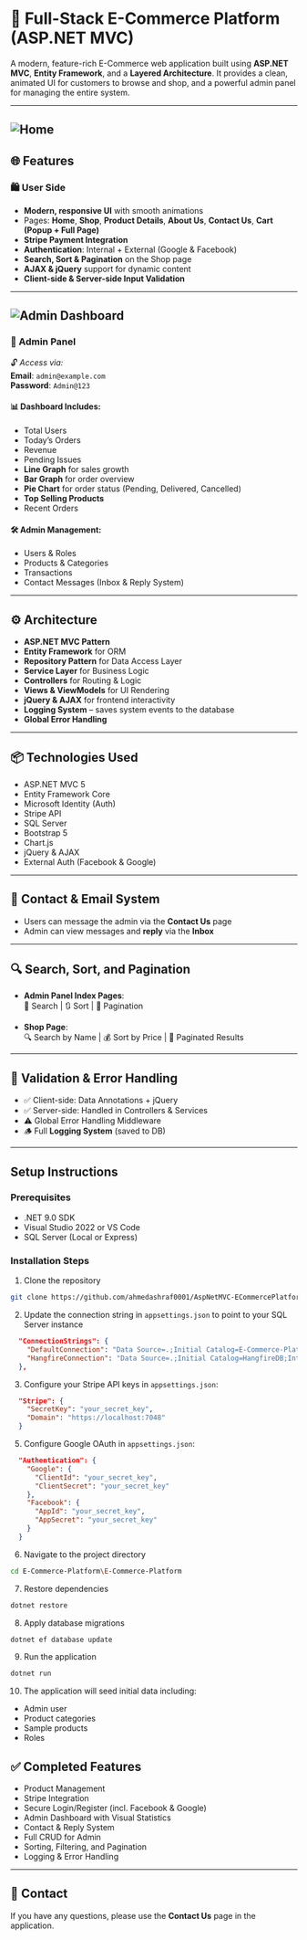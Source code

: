 # 🛒 Full-Stack E-Commerce Platform (ASP.NET MVC)

A modern, feature-rich E-Commerce web application built using **ASP.NET MVC**, **Entity Framework**, and a **Layered Architecture**. It provides a clean, animated UI for customers to browse and shop, and a powerful admin panel for managing the entire system.

---
![Home](./assets/home.png)
---

## 🌐 Features

### 🛍️ User Side
- **Modern, responsive UI** with smooth animations
- Pages: **Home**, **Shop**, **Product Details**, **About Us**, **Contact Us**, **Cart (Popup + Full Page)**
- **Stripe Payment Integration**
- **Authentication**: Internal + External (Google & Facebook)
- **Search, Sort & Pagination** on the Shop page
- **AJAX & jQuery** support for dynamic content
- **Client-side & Server-side Input Validation**
  
---
![Admin Dashboard](./assets/adminpanal.png)
---

### 🔐 Admin Panel  
🔓 *Access via:*  
**Email**: `admin@example.com`  
**Password**: `Admin@123`

#### 📊 Dashboard Includes:
- Total Users
- Today’s Orders
- Revenue
- Pending Issues
- **Line Graph** for sales growth
- **Bar Graph** for order overview
- **Pie Chart** for order status (Pending, Delivered, Cancelled)
- **Top Selling Products**
- Recent Orders

#### 🛠️ Admin Management:
- Users & Roles  
- Products & Categories  
- Transactions  
- Contact Messages (Inbox & Reply System)

---

## ⚙️ Architecture

- **ASP.NET MVC Pattern**
- **Entity Framework** for ORM
- **Repository Pattern** for Data Access Layer
- **Service Layer** for Business Logic
- **Controllers** for Routing & Logic
- **Views & ViewModels** for UI Rendering
- **jQuery & AJAX** for frontend interactivity
- **Logging System** – saves system events to the database
- **Global Error Handling**

---

## 📦 Technologies Used

- ASP.NET MVC 5  
- Entity Framework Core  
- Microsoft Identity (Auth)  
- Stripe API  
- SQL Server  
- Bootstrap 5  
- Chart.js  
- jQuery & AJAX  
- External Auth (Facebook & Google)

---

## 💬 Contact & Email System

- Users can message the admin via the **Contact Us** page  
- Admin can view messages and **reply** via the **Inbox**

---

## 🔍 Search, Sort, and Pagination

- **Admin Panel Index Pages**:  
  🔎 Search | 🔃 Sort | 📄 Pagination  

- **Shop Page**:  
  🔍 Search by Name | 💰 Sort by Price | 📄 Paginated Results  

---

## 🧪 Validation & Error Handling

- ✅ Client-side: Data Annotations + jQuery  
- ✅ Server-side: Handled in Controllers & Services  
- ⚠️ Global Error Handling Middleware  
- 🪵 Full **Logging System** (saved to DB)

---

## Setup Instructions

### Prerequisites
* .NET 9.0 SDK
* Visual Studio 2022 or VS Code
* SQL Server (Local or Express)

### Installation Steps

1. Clone the repository
```bash
git clone https://github.com/ahmedashraf0001/AspNetMVC-ECommercePlatform
```
2. Update the connection string in `appsettings.json` to point to your SQL Server instance
```json
  "ConnectionStrings": {
    "DefaultConnection": "Data Source=.;Initial Catalog=E-Commerce-PlatformDB;Integrated Security=True;Encrypt=False;Trust Server Certificate=True",
    "HangfireConnection": "Data Source=.;Initial Catalog=HangfireDB;Integrated Security=True;Encrypt=False;Trust Server Certificate=True"
  },
```
3. Configure your Stripe API keys in `appsettings.json`:
```json
  "Stripe": {
    "SecretKey": "your_secret_key",
    "Domain": "https://localhost:7048"
  }
```

5. Configure Google OAuth in `appsettings.json`:
```json
  "Authentication": {
    "Google": {
      "ClientId": "your_secret_key",
      "ClientSecret": "your_secret_key"
    },
    "Facebook": {
      "AppId": "your_secret_key",
      "AppSecret": "your_secret_key"
    }
  }
```
6. Navigate to the project directory
```bash
cd E-Commerce-Platform\E-Commerce-Platform
```
7. Restore dependencies
```bash
dotnet restore
```
8. Apply database migrations
```bash
dotnet ef database update
```
9. Run the application
```bash
dotnet run
```
10. The application will seed initial data including:
- Admin user
- Product categories
- Sample products
- Roles

## ✅ Completed Features

- Product Management  
- Stripe Integration  
- Secure Login/Register (incl. Facebook & Google)  
- Admin Dashboard with Visual Statistics  
- Contact & Reply System  
- Full CRUD for Admin  
- Sorting, Filtering, and Pagination  
- Logging & Error Handling  

---

## 📧 Contact

If you have any questions, please use the **Contact Us** page in the application.
